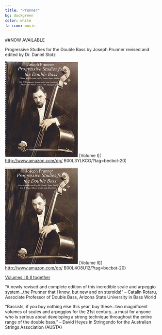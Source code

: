 ```yaml
---
title: "Prunner"
bg: duckgreen
color: white
fa-icon: music
---
```



##NOW AVAILABLE

Progressive Studies for the Double Bass by Joseph Prunner
revised and edited by Dr. Daniel Stotz

![prunner1](../img/joseph-prunner-progressive-studies-for-double-bass-stotz-1.jpg)
[Volume I]( http://www.amazon.com/dp/ B00L3YLKCO/?tag=becbot-20)

![prunner2](../img/joseph-prunner-progressive-studies-for-double-bass-stotz-2.jpg)
[Volume II]( http://www.amazon.com/dp/ B00L4O8U12/?tag=becbot-20)

[Volumes I & II together](http://www.amazon.com/dp/B00L4ONTCC/?tag=becbot-20)

“A newly revised and complete edition of this incredible scale and arpeggio system…the Prunner that I know, but new and on steroids!” – Catalin Rotaru, Associate Professor of Double Bass, Arizona State University in Bass World

“Bassists, if you buy nothing else this year, buy these…two magnificent volumes of scales and arpeggios for the 21st century…a must for anyone who is serious about developing a strong technique throughout the entire range of the double bass.” – David Heyes in Stringendo for the Australian Strings Association (AUSTA)

